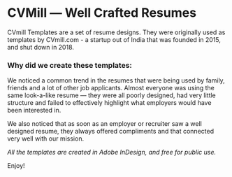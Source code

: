# CVMill &mdash; Well Crafted Resumes

CVmill Templates are a set of resume designs. They were originally used as templates by CVmill.com - a startup out of India that was founded in 2015, and shut down in 2018.

### Why did we create these templates:
We noticed a common trend in the resumes that were being used by family, friends and a lot of other job applicants. Almost everyone was using the same look-a-like resume — they were all poorly designed, had very little structure and failed to effectively highlight what employers would have been interested in.

We also noticed that as soon as an employer or recruiter saw a well designed resume, they always offered compliments and that connected very well with our mission.

*All the templates are created in Adobe InDesign, and free for public use.*

Enjoy!
